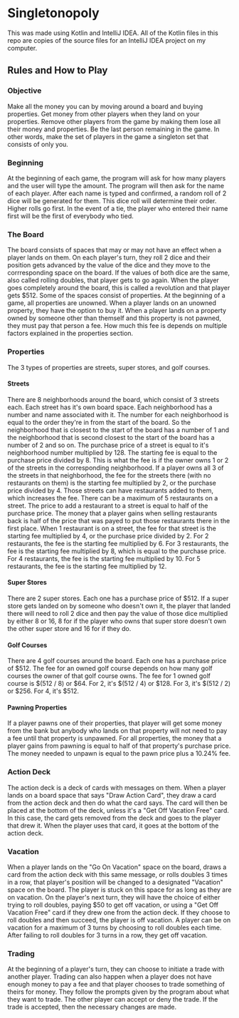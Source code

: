 # Singletonopoly
This was made using Kotlin and IntelliJ IDEA. All of the Kotlin files in this repo are copies of the source files for an 
IntelliJ IDEA project on my computer.

## Rules and How to Play

### Objective
Make all the money you can by moving around a board and buying properties. Get money from other players when they land
on your properties. Remove other players from the game by making them lose all their money and properties. Be the last
person remaining in the game. In other words, make the set of players in the game a singleton set that consists of
only you.


### Beginning
At the beginning of each game, the program will ask for how many players and the user will type the amount.
The program will then ask for the name of each player. After each name is typed and confirmed, a random roll of 2 dice
will be generated for them. This dice roll will determine their order. Higher rolls go first. In the event of a tie,
the player who entered their name first will be the first of everybody who tied.


### The Board
The board consists of spaces that may or may not have an effect when a player lands on them. On each player's turn,
they roll 2 dice and their position gets advanced by the value of the dice and they move to the corrresponding space
on the board. If the values of both dice are the same, also called rolling doubles, that player gets to go again. When
the player goes completely around the board, this is called a revolution and that player gets $512. Some
of the spaces consist of properties. At the beginning of a game, all properties are unowned. When a player lands on an
unowned property, they have the option to buy it. When a player lands on a property owned by someone other than
themself and this property is not pawned, they must pay that person a fee. How much this fee is depends on multiple
factors explained in the properties section.


### Properties
The 3 types of properties are streets, super stores, and golf courses.

####     Streets
There are 8 neighborhoods around the board, which consist of 3 streets each. Each street has it's own board space.
Each neighborhood has a number and name associated with it. The number for each neighborhood is equal to the order
they're in from the start of the board. So the neighborhood that is closest to the start of the board has a number
of 1 and the neighborhood that is second closest to the start of the board has a number of 2 and so on. The
purchase price of a street is equal to it's neighborhood number multiplied by 128. The starting fee is equal to the
purchase price divided by 8. This is what the fee is if the owner owns 1 or 2 of the streets in the corresponding
neighborhood. If a player owns all 3 of the streets in that neighborhood, the fee for the streets there
(with no restaurants on them) is the starting fee multiplied by 2, or the purchase price divided by 4. Those streets can have
restaurants added to them, which increases the fee. There can be a maximum of 5 restaurants on a street. The price
to add a restaurant to a street is equal to half of the purchase price. The money that a player gains when selling
restaurants back is half of the price that was payed to put those restaurants there in the first place. When 1
restaurant is on a street, the fee for that street is the starting fee multiplied by 4, or the purchase price
divided by 2. For 2 restaurants, the fee is the starting fee multiplied by 6. For 3 restaurants, the fee is the
starting fee multiplied by 8, which is equal to the purchase price. For 4 restaurants, the fee is the starting fee
multiplied by 10. For 5 restaurants, the fee is the starting fee multiplied by 12.

####     Super Stores
There are 2 super stores. Each one has a purchase price of $512. If a super store gets landed on by someone who
doesn't own it, the player that landed there will need to roll 2 dice and then pay the value of those dice
multiplied by either 8 or 16, 8 for if the player who owns that super store doesn't own the other super store
and 16 for if they do.

####     Golf Courses
There are 4 golf courses around the board. Each one has a purchase price of $512. The fee for an owned golf
course depends on how many golf courses the owner of that golf course owns. The fee for 1 owned golf course
is $(512 / 8) or $64. For 2, it's $(512 / 4) or $128. For 3, it's $(512 / 2) or $256. For 4, it's $512.

####     Pawning Properties
If a player pawns one of their properties, that player will get some money from the bank but anybody who lands on
that property will not need to pay a fee until that property is unpawned. For all properties, the money that a
player gains from pawning is equal to half of that property's purchase price. The money needed to unpawn is equal
to the pawn price plus a 10.24% fee.


### Action Deck
The action deck is a deck of cards with messages on them. When a player lands on a board space that says
"Draw Action Card", they draw a card from the action deck and then do what the card says. The card will then be
placed at the bottom of the deck, unless it's a "Get Off Vacation Free" card. In this case, the card gets removed from
the deck and goes to the player that drew it. When the player uses that card, it goes at the bottom of the action deck.


### Vacation
When a player lands on the "Go On Vacation" space on the board, draws a card from the action deck with this same
message, or rolls doubles 3 times in a row, that player's position will be changed to a designated "Vacation" space
on the board. The player is stuck on this space for as long as they are on vacation. On the player's next turn, they
will have the choice of either trying to roll doubles, paying $50 to get off vacation, or using a
"Get Off Vacation Free" card if they drew one from the action deck. If they choose to roll doubles and then succeed,
the player is off vacation. A player can be on vacation for a maximum of 3 turns by choosing to roll doubles each time.
After failing to roll doubles for 3 turns in a row, they get off vacation.


### Trading
At the beginning of a player's turn, they can choose to initiate a trade with another player. Trading can also happen
when a player does not have enough money to pay a fee and that player chooses to trade something of theirs for money.
They follow the prompts given by the program about what they want to trade. The other player can accept or deny the
trade. If the trade is accepted, then the necessary changes are made.